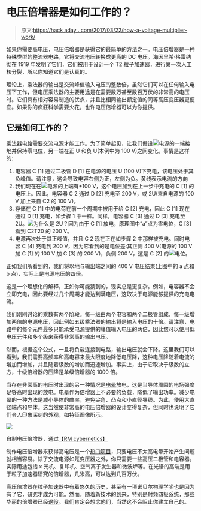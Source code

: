 # 电压倍增器是如何工作的？

> 原文:[https://hack aday . com/2017/03/22/how-a-voltage-multiplier-work/](https://hackaday.com/2017/03/22/how-does-a-voltage-multiplier-work/)

如果你需要高电压，电压倍增器是获得它的最简单的方法之一。电压倍增器是一种特殊类型的整流器电路，它将交流电压转换成更高的 DC 电压。海因里希·格雷纳彻在 1919 年发明了它们，它们被用于设计一个 T2 粒子加速器，进行第一次人工核分裂，所以你知道它们是认真的。

理论上，乘法器的输出是交流峰值输入电压的整数倍，虽然它们可以在任何输入电压下工作，但电压乘法器的主要用途是在需要数万甚至数百万伏的非常高的电压时。它们具有相对容易制造的优点，并且比相同输出额定值的同等高压变压器更便宜。如果你的疯狂科学需要火花，也许电压倍增器可以为你提供。

## 它是如何工作的？

乘法器电路需要交流电源才能工作。为了简单起见，让我们假设![](../Images/40cdbe9d66c10e4995ac110743164314.png)电源的一端接地并保持零电位，另一端在正 U 和负 U(本例中为 100 V)之间变化。事情是这样的:

1.  电容器 C [1] 通过二极管 D [1] 在电源的电压 U (100 V)下充电，该电压处于其负峰值。请注意，这会导致电容右侧为正，左侧为负。黄线表示电流的方向
2.  我们现在在![](../Images/2bf96ed6225999a9afa065734727614f.png)电源的上端有+100 V，这个电压加到在上一步中充电的 C [1] 的电压上。因此，电容器 C 2 通过 D [2] 充电至 200 V，或 2U(来自电源的 100 V 加上来自 C2 的 100 V)。
3.  存储在 C [1] 中的电荷在前一个周期中被用于给 C [2] 充电，因此 C [1] 现在通过 D [1] 充电，如步骤 1 中一样。同样，电容器 C [3] 通过 D [3] 充电至 2U。![](../Images/6e2e2d32f5265e1ada5802d71eebe103.png)为什么是 2U？因为由于 C [1] 放电，原理图中“a”点为零电位，C [3] 看到 C2T20 的 200 V。
4.  电源再次处于其正峰值，并且 C 2 现在正在如步骤 2 中那样被充电。同时电容 C [4] 充电到 200 V，因为它看到的是电位差:其正侧 400 V(电源的 100 V 加 C [1] 的 100 V 加 C [3] 的 200 V)，负侧 200 V，这是 C [2] 的![](../Images/e153ec515b7cc8d887c7e9b99e49fa95.png)电位。

正如我们所看到的，我们将以地与输出端之间的 400 V 电压结束(上图中的 a 点和 b 点)，实际上是电源电压的四倍。

这是一个理想化的解释，正如你可能猜到的，现实总是更复杂。例如，电容器不会立即充电，因此要经过几个周期才能达到满电压，这取决于电源能够提供的充电电流。

我们刚刚讨论的乘数有两个阶段。每一级由两个电容和两个二极管组成，每一级增加两倍的电源电压，因此例如五级乘法器的输出将是输入电压的十倍。请注意，电路中的每个元件最多只能承受电源提供的峰值输入电压的两倍，因此您可以使用低电压元件和多个级来获得非常高的输出电压。

然而，根据这个公式，一旦将负载连接到电路，输出电压就会下降。这里我们可以看到，我们需要高频率和高电容来最大限度地降低电压降，这种电压降随着电流的增加而增加，并且随着级数的增加而迅速增加。事实上，由于它取决于级数的立方，十级倍增器的压降是单级倍增器的 1000 倍。

当存在非常高的电压时出现的另一种情况是[电晕](https://en.wikipedia.org/wiki/Corona_discharge)放电，这是当导体周围的电场强度足够高时出现的放电。电晕作为倍增器上不必要的负载，降低了输出功率。减少电晕的一种方法是减小导体的曲率，避免尖角、凸点和小直径导线。为此，使用大直径端点和导体。这当然使非常高的电压倍增器的设计变得复杂，但同时也说明了它们令人印象深刻的外观，如特征图像所示。

![](../Images/60435d0f5cf110d3f7598d7bfc37d5b0.png)

自制电压倍增器，通过[【RM cybernetics】](http://www.rmcybernetics.com/images/users/JasonUzJk2J-f.jpg)

制作电压倍增器来获得高电压是一个[热门项目](http://hackaday.com/2012/02/10/cockroft-walton-multiplier-can-output-positive-or-negative-voltage/)，只要电压不太高电晕开始产生问题就相当容易。除了交流电源如氖变压器之外，你只需要一些高压二极管和电容器。实际用途包括 x 光机、复印机、空气离子发生器和微波炉等。在光谱的高端是用于粒子加速器研究的倍增器，几米高，可以达到几百万伏。

高压倍增器在粒子加速器中有着悠久的历史，甚至有一项诺贝尔物理学奖也是因为有了它，研究才成为可能。然而，随着新技术的到来，特别是射频四极系统，那些华丽的倍增器已经[退役](http://www-ad.fnal.gov/proton/NewProtonWWW/News%20Items/PSN120821.html)。我们肯定会想念他们，当然这不会阻止你建立自己的。